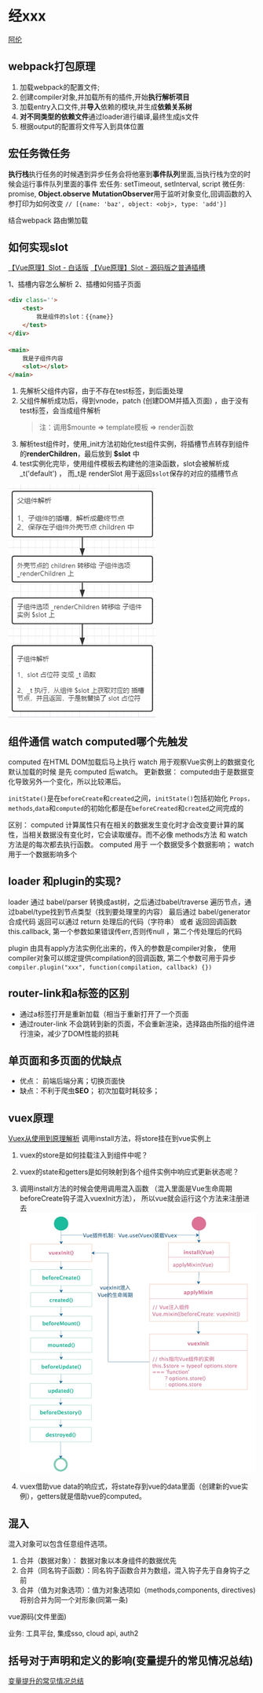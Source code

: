 # 经xxx

[阿伦](https://blog.csdn.net/qq_36620428)

## webpack打包原理

1. 加载webpack的配置文件;
2. 创建compiler对象,并加载所有的插件,开始**执行解析项目**
3. 加载entry入口文件,并**导入**依赖的模块,并生成**依赖关系树**
4. **对不同类型的依赖文件**通过loader进行编译,最终生成js文件
5. 根据output的配置将文件写入到具体位置

## 宏任务微任务

**执行栈**执行任务的时候遇到异步任务会将他塞到**事件队列**里面,当执行栈为空的时候会运行事件队列里面的事件
宏任务: setTimeout, setInterval, script
微任务: promise, **Object.observe**  **MutationObserver**用于监听对象变化,回调函数的入参打印为如何改变 `// [{name: 'baz', object: <obj>, type: 'add'}]`

结合webpack 路由懒加载

## 如何实现slot

[【Vue原理】Slot - 白话版](https://zhuanlan.zhihu.com/p/57427566)
[【Vue原理】Slot - 源码版之普通插槽](https://zhuanlan.zhihu.com/p/57570713)

1、插槽内容怎么解析
2、插槽如何插子页面

```html
<div class=''>
    <test>
        我是组件的slot：{{name}}
    </test>
</div>

<main>
    我是子组件内容
    <slot></slot>
</main>
```

1. 先解析父组件内容，由于不存在test标签，到后面处理
2. 父组件解析成功后，得到vnode，patch (创建DOM并插入页面) ，由于没有test标签，会当成组件解析
    > 注：调用$mounte => template模板 => render函数
3. 解析test组件时，使用_init方法初始化test组件实例，将插槽节点转存到组件的**renderChildren**，最后放到 **$slot** 中
4. test实例化完毕，使用组件模板去构建他的渲染函数，slot会被解析成 _t('default') ， 而_t是 renderSlot 用于返回`$slot`保存的对应的插槽节点

![slot解析](slot解析.png)

## 组件通信 watch computed哪个先触发

computed 在HTML DOM加载后马上执行
watch 用于观察Vue实例上的数据变化
默认加载的时候 是先 computed 后watch。 更新数据： computed由于是数据变化导致另外一个变化，所以比较滞后。

`initState()`是在`beforeCreate`和`created`之间，`initState()`包括初始化 `Props，methods`,`data`和`computed`的初始化都是在`beforeCreated`和`created`之间完成的

区别： computed 计算属性只有在相关的数据发生变化时才会改变要计算的属性，当相关数据没有变化时，它会读取缓存。而不必像 methods方法 和 watch 方法是的每次都去执行函数。
computed 用于 一个数据受多个数据影响； watch 用于一个数据影响多个

## loader 和plugin的实现?

loader 通过 babel/parser 转换成ast树，之后通过babel/traverse 遍历节点，通过babel/type找到节点类型（找到要处理里的内容） 最后通过 babel/generator 合成代码
返回可以通过 return 处理后的代码（字符串）  或者 返回回调函数 this.callback, 第一个参数如果错误传err,否则传null ，第二个传处理后的代码

plugin 由具有apply方法实例化出来的，传入的参数是compiler对象， 使用compiler对象可以绑定提供compilation的回调函数, 第二个参数可用于异步
`compiler.plugin("xxx", function(compilation, callback) {})`

## router-link和a标签的区别

* 通过a标签打开是重新加载（相当于重新打开了一个页面
* 通过router-link 不会跳转到新的页面，不会重新渲染，选择路由所指的组件进行渲染，减少了DOM性能的损耗

## 单页面和多页面的优缺点

* 优点： 前端后端分离；切换页面快
* 缺点：不利于爬虫**SEO**； 初次加载时耗较多；

## vuex原理

[Vuex从使用到原理解析](https://zhuanlan.zhihu.com/p/78981485)
调用install方法，将store挂在到vue实例上

1. vuex的store是如何挂载注入到组件中呢？
2. vuex的state和getters是如何映射到各个组件实例中响应式更新状态呢？

1. 调用install方法的时候会使用调用混入函数 （混入里面是Vue生命周期beforeCreate钩子混入vuexInit方法）， 所以vue就会运行这个方法来注册进去
    ![vuex混入](vuex混入.jpg)
2. vuex借助vue data的响应式，将state存到vue的data里面（创建新的vue实例），getters就是借助vue的computed。

## 混入

混入对象可以包含任意组件选项。

1. 合并（数据对象）： 数据对象以本身组件的数据优先
2. 合并（同名钩子函数）：同名钩子函数合并为数组，混入钩子先于自身钩子之前
3. 合并（值为对象选项）：值为对象选项如（methods,components, directives) 将别合并为同一个对形象(同第一条)

vue源码(文件里面)

业务: 工具平台, 集成sso, cloud api, auth2

## 括号对于声明和定义的影响(变量提升的常见情况总结)

[变量提升的常见情况总结](https://zhuanlan.zhihu.com/p/258628325)